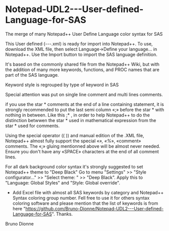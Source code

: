 # Notepad-UDL2---User-defined-Language-for-SAS
The merge of many  Notepad++ User Define Language color syntax for SAS

This User defined (---.xml) is ready for import into Notepad++. To use, download the XML file, then select Language->Define your language... in Notepad++. Use the Import button to import the SAS language definition.

It's based on the commonly shared file from the Notepad++ Wiki, but with the addition of many more keywords, functions, and PROC names that are part of the SAS language.

Keyword style is regrouped by type of keyword in SAS

Special attention was put on single line comment and multi lines comments.

if you use the star  *  comments at the end of a line containing statement, it is strongly recommended to put the last semi column «;» before the star  *  with nothing in between. Like this  ;* , in order to help Notepad++ to do the distinction betwwen the star *  used in mathematical expression from the star *  used for comments.

Using the special operator (( )) and manual edition of the .XML file, Notepad++ almost fully support the special «*», «%*», «comment» comments.
The «;» gluing mentionned above will be almost never needed. Ensure you don't have any «SPACE» characters at the end of all comment lines.

For all dark background color syntax it's strongly suggested to set Notepad++ theme to "Deep Black"
Go to menu "Settings" >> "Style configurator..." >> "Select theme: "  >>  "Deep Black".
Apply this to "Language: Global Styles" and "Style: Global override".

- Add Excel file with almost all SAS keywords by category and Notepad++ Syntax coloring group number.
  Fell free to use it for others syntax coloring software and please mention that the list of keywords
  is from here "https://github.com/Bruno-Dionne/Notepad-UDL2---User-defined-Language-for-SAS".
  Thanks.

Bruno Dionne
